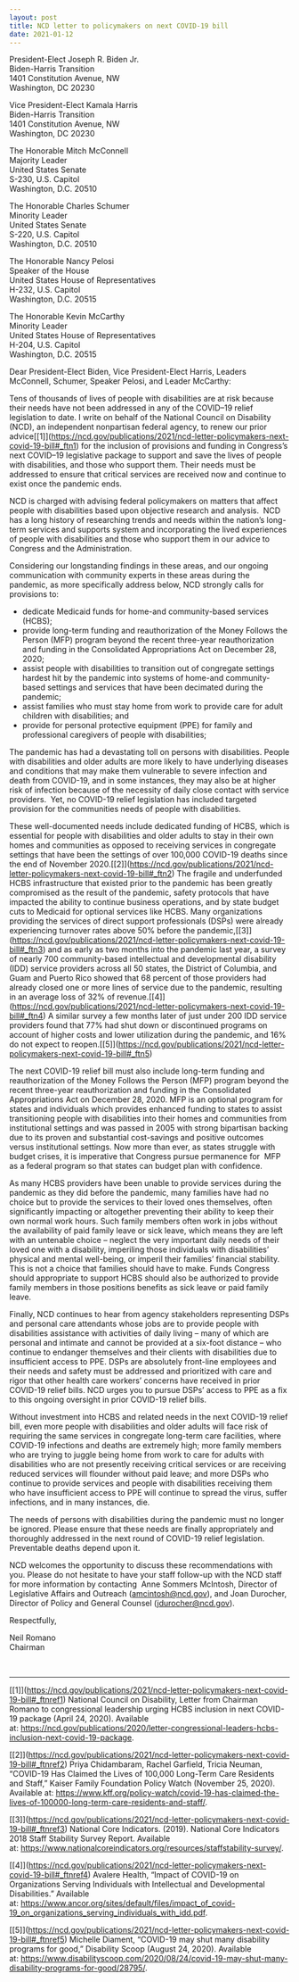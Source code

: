 ```yaml
---
layout: post
title: NCD letter to policymakers on next COVID-19 bill
date: 2021-01-12
---
```

President-Elect Joseph R. Biden Jr.\
Biden-Harris Transition\
1401 Constitution Avenue, NW\
Washington, DC 20230

Vice President-Elect Kamala Harris\
Biden-Harris Transition\
1401 Constitution Avenue, NW\
Washington, DC 20230

The Honorable Mitch McConnell\
Majority Leader\
United States Senate\
S-230, U.S. Capitol\
Washington, D.C. 20510

The Honorable Charles Schumer\
Minority Leader\
United States Senate\
S-220, U.S. Capitol\
Washington, D.C. 20510

The Honorable Nancy Pelosi\
Speaker of the House\
United States House of Representatives\
H-232, U.S. Capitol\
Washington, D.C. 20515

The Honorable Kevin McCarthy\
Minority Leader\
United States House of Representatives\
H-204, U.S. Capitol\
Washington, D.C. 20515

Dear President-Elect Biden, Vice President-Elect Harris, Leaders McConnell, Schumer, Speaker Pelosi, and Leader McCarthy:

Tens of thousands of lives of people with disabilities are at risk because their needs have not been addressed in any of the COVID–19 relief legislation to date. I write on behalf of the National Council on Disability (NCD), an independent nonpartisan federal agency, to renew our prior advice[\[1]](https://ncd.gov/publications/2021/ncd-letter-policymakers-next-covid-19-bill#_ftn1) for the inclusion of provisions and funding in Congress’s next COVID–19 legislative package to support and save the lives of people with disabilities, and those who support them. Their needs must be addressed to ensure that critical services are received now and continue to exist once the pandemic ends.

NCD is charged with advising federal policymakers on matters that affect people with disabilities based upon objective research and analysis.  NCD has a long history of researching trends and needs within the nation’s long-term services and supports system and incorporating the lived experiences of people with disabilities and those who support them in our advice to Congress and the Administration.

Considering our longstanding findings in these areas, and our ongoing communication with community experts in these areas during the pandemic, as more specifically address below, NCD strongly calls for provisions to:

* dedicate Medicaid funds for home-and community-based services (HCBS);
* provide long-term funding and reauthorization of the Money Follows the Person (MFP) program beyond the recent three-year reauthorization and funding in the Consolidated Appropriations Act on December 28, 2020;
* assist people with disabilities to transition out of congregate settings hardest hit by the pandemic into systems of home-and community-based settings and services that have been decimated during the pandemic;
* assist families who must stay home from work to provide care for adult children with disabilities; and
* provide for personal protective equipment (PPE) for family and professional caregivers of people with disabilities;

The pandemic has had a devastating toll on persons with disabilities. People with disabilities and older adults are more likely to have underlying diseases and conditions that may make them vulnerable to severe infection and death from COVID-19, and in some instances, they may also be at higher risk of infection because of the necessity of daily close contact with service providers.  Yet, no COVID-19 relief legislation has included targeted provision for the communities needs of people with disabilities.

These well-documented needs include dedicated funding of HCBS, which is essential for people with disabilities and older adults to stay in their own homes and communities as opposed to receiving services in congregate settings that have been the settings of over 100,000 COVID-19 deaths since the end of November 2020.[\[2]](https://ncd.gov/publications/2021/ncd-letter-policymakers-next-covid-19-bill#_ftn2) The fragile and underfunded HCBS infrastructure that existed prior to the pandemic has been greatly compromised as the result of the pandemic, safety protocols that have impacted the ability to continue business operations, and by state budget cuts to Medicaid for optional services like HCBS. Many organizations providing the services of direct support professionals (DSPs) were already experiencing turnover rates above 50% before the pandemic,[\[3]](https://ncd.gov/publications/2021/ncd-letter-policymakers-next-covid-19-bill#_ftn3) and as early as two months into the pandemic last year, a survey of nearly 700 community-based intellectual and developmental disability (IDD) service providers across all 50 states, the District of Columbia, and Guam and Puerto Rico showed that 68 percent of those providers had already closed one or more lines of service due to the pandemic, resulting in an average loss of 32% of revenue.[\[4]](https://ncd.gov/publications/2021/ncd-letter-policymakers-next-covid-19-bill#_ftn4) A similar survey a few months later of just under 200 IDD service providers found that 77% had shut down or discontinued programs on account of higher costs and lower utilization during the pandemic, and 16% do not expect to reopen.[\[5]](https://ncd.gov/publications/2021/ncd-letter-policymakers-next-covid-19-bill#_ftn5)

The next COVID-19 relief bill must also include long-term funding and reauthorization of the Money Follows the Person (MFP) program beyond the recent three-year reauthorization and funding in the Consolidated Appropriations Act on December 28, 2020. MFP is an optional program for states and individuals which provides enhanced funding to states to assist transitioning people with disabilities into their homes and communities from institutional settings and was passed in 2005 with strong bipartisan backing due to its proven and substantial cost-savings and positive outcomes versus institutional settings. Now more than ever, as states struggle with budget crises, it is imperative that Congress pursue permanence for  MFP as a federal program so that states can budget plan with confidence.

As many HCBS providers have been unable to provide services during the pandemic as they did before the pandemic, many families have had no choice but to provide the services to their loved ones themselves, often significantly impacting or altogether preventing their ability to keep their own normal work hours. Such family members often work in jobs without the availability of paid family leave or sick leave, which means they are left with an untenable choice – neglect the very important daily needs of their loved one with a disability, imperiling those individuals with disabilities’ physical and mental well-being, or imperil their families’ financial stability. This is not a choice that families should have to make. Funds Congress should appropriate to support HCBS should also be authorized to provide family members in those positions benefits as sick leave or paid family leave.   

Finally, NCD continues to hear from agency stakeholders representing DSPs and personal care attendants whose jobs are to provide people with disabilities assistance with activities of daily living – many of which are personal and intimate and cannot be provided at a six-foot distance – who continue to endanger themselves and their clients with disabilities due to insufficient access to PPE. DSPs are absolutely front-line employees and their needs and safety must be addressed and prioritized with care and rigor that other health care workers’ concerns have received in prior COVID-19 relief bills. NCD urges you to pursue DSPs’ access to PPE as a fix to this ongoing oversight in prior COVID-19 relief bills.

Without investment into HCBS and related needs in the next COVID-19 relief bill, even more people with disabilities and older adults will face risk of requiring the same services in congregate long-term care facilities, where COVID-19 infections and deaths are extremely high; more family members who are trying to juggle being home from work to care for adults with disabilities who are not presently receiving critical services or are receiving reduced services will flounder without paid leave; and more DSPs who continue to provide services and people with disabilities receiving them who have insufficient access to PPE will continue to spread the virus, suffer infections, and in many instances, die.

The needs of persons with disabilities during the pandemic must no longer be ignored. Please ensure that these needs are finally appropriately and thoroughly addressed in the next round of COVID-19 relief legislation. Preventable deaths depend upon it.

NCD welcomes the opportunity to discuss these recommendations with you. Please do not hesitate to have your staff follow-up with the NCD staff for more information by contacting  Anne Sommers McIntosh, Director of Legislative Affairs and Outreach ([amcintosh@ncd.gov](mailto:amcintosh@ncd.gov)), and Joan Durocher, Director of Policy and General Counsel ([jdurocher@ncd.gov](mailto:jdurocher@ncd.gov)).

Respectfully,

Neil Romano\
Chairman

 



- - -

[\[1]](https://ncd.gov/publications/2021/ncd-letter-policymakers-next-covid-19-bill#_ftnref1) National Council on Disability, Letter from Chairman Romano to congressional leadership urging HCBS inclusion in next COVID-19 package (April 24, 2020). Available at: <https://ncd.gov/publications/2020/letter-congressional-leaders-hcbs-inclusion-next-covid-19-package>.

[\[2]](https://ncd.gov/publications/2021/ncd-letter-policymakers-next-covid-19-bill#_ftnref2) Priya Chidambaram, Rachel Garfield, Tricia Neuman, “COVID-19 Has Claimed the Lives of 100,000 Long-Term Care Residents and Staff,” Kaiser Family Foundation Policy Watch (November 25, 2020). Available at: <https://www.kff.org/policy-watch/covid-19-has-claimed-the-lives-of-100000-long-term-care-residents-and-staff/>.  

[\[3]](https://ncd.gov/publications/2021/ncd-letter-policymakers-next-covid-19-bill#_ftnref3) National Core Indicators. (2019). National Core Indicators 2018 Staff Stability Survey Report. Available at: <https://www.nationalcoreindicators.org/resources/staffstability-survey/>.

[\[4]](https://ncd.gov/publications/2021/ncd-letter-policymakers-next-covid-19-bill#_ftnref4) Avalere Health, “Impact of COVID-19 on Organizations Serving Individuals with Intellectual and Developmental Disabilities.” Available at: <https://www.ancor.org/sites/default/files/impact_of_covid-19_on_organizations_serving_individuals_with_idd.pdf>.

[\[5]](https://ncd.gov/publications/2021/ncd-letter-policymakers-next-covid-19-bill#_ftnref5) Michelle Diament, “COVID-19 may shut many disability programs for good,” Disability Scoop (August 24, 2020). Available at: <https://www.disabilityscoop.com/2020/08/24/covid-19-may-shut-many-disability-programs-for-good/28795/>.

